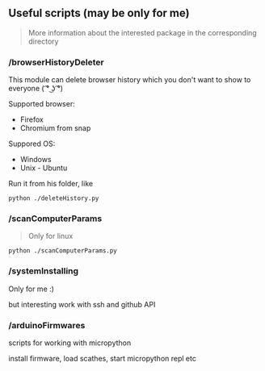 
## Useful scripts (may be only for me)

> More information about the interested package in the corresponding directory


### /browserHistoryDeleter

This module can delete browser history which you don't want to show to everyone  ( ͡° ͜ʖ ͡°)

Supported browser:
* Firefox
* Chromium from snap

Suppored OS:
* Windows
* Unix - Ubuntu

Run it from his folder, like

    python ./deleteHistory.py


### /scanComputerParams
> Only for linux

    python ./scanComputerParams.py


### /systemInstalling

Only for me :)

but interesting work with ssh and github API

### /arduinoFirmwares

scripts for working with micropython 

install firmware, load scathes, start micropython repl etc

